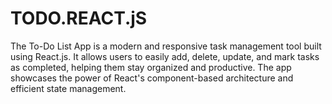 # TODO.REACT.jS
The To-Do List App is a modern and responsive task management tool built using React.js. It allows users to easily add, delete, update, and mark tasks as completed, helping them stay organized and productive. The app showcases the power of React's component-based architecture and efficient state management.
